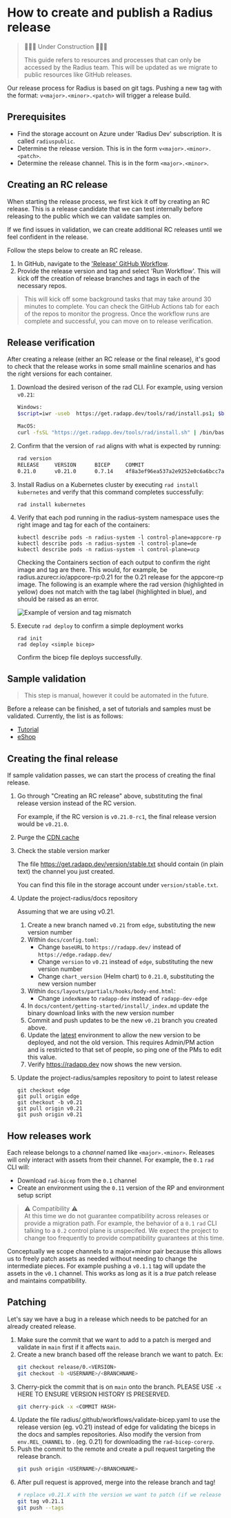 # How to create and publish a Radius release

> 🚧🚧🚧 Under Construction 🚧🚧🚧
>
> This guide refers to resources and processes that can only be accessed by the Radius team. This will be updated as we migrate to public resources like GitHub releases.

Our release process for Radius is based on git tags. Pushing a new tag with the format: `v<major>.<minor>.<patch>` will trigger a release build.


## Prerequisites

- Find the storage account on Azure under 'Radius Dev' subscription. It is called `radiuspublic`.
- Determine the release version. This is in the form `v<major>.<minor>.<patch>`.
- Determine the release channel. This is in the form `<major>.<minor>`.


## Creating an RC release

When starting the release process, we first kick it off by creating an RC release. This is a release candidate that we can test internally before releasing to the public which we can validate samples on.

If we find issues in validation, we can create additional RC releases until we feel confident in the release.

Follow the steps below to create an RC release.

1. In GitHub, navigate to the ['Release' GitHub Workflow](https://github.com/project-radius/radius/actions/workflows/release.yaml).
1. Provide the release version and tag and select 'Run Workflow'. This will kick off the creation of release branches and tags in each of the necessary repos.

> This will kick off some background tasks that may take around 30 minutes to complete. You can check the GitHub Actions tab for each of the repos to monitor the progress. Once the workflow runs are complete and successful, you can move on to release verification.


## Release verification

After creating a release (either an RC release or the final release), it's good to check that the release works in some small mainline scenarios and has the right versions for each container.

1. Download the desired verison of the rad CLI. For example, using version `v0.21`:

   ```sh
   Windows:
   $script=iwr -useb  https://get.radapp.dev/tools/rad/install.ps1; $block=[ScriptBlock]::Create($script); invoke-command -ScriptBlock $block -ArgumentList 0.21

   MacOS:
   curl -fsSL "https://get.radapp.dev/tools/rad/install.sh" | /bin/bash -s 0.21
   ```

1. Confirm that the version of `rad` aligns with what is expected by running:

   ```sh
   rad version
   RELEASE     VERSION      BICEP     COMMIT
   0.21.0      v0.21.0      0.7.14    4f8a3ef96ea537a2e9252e0c6a6bcc7a1f3ce782
   ```

1. Install Radius on a Kubernetes cluster by executing `rad install kubernetes` and verify that this command completes successfully:

   ```
   rad install kubernetes
   ```

1. Verify that each pod running in the radius-system namespace uses the right image and tag for each of the containers:

   ```
   kubectl describe pods -n radius-system -l control-plane=appcore-rp
   kubectl describe pods -n radius-system -l control-plane=de
   kubectl describe pods -n radius-system -l control-plane=ucp
   ```

   Checking the Containers section of each output to confirm the right image and tag are there. This would, for example, be radius.azurecr.io/appcore-rp:0.21 for the 0.21 release for the appcore-rp image. The following is an example where the rad version (highlighted in yellow) does not match with the tag label (highlighted in blue), and should be raised as an error.

   ![Example of version and tag mismatch](images/image-label.png)

1. Execute `rad deploy` to confirm a simple deployment works

   ```
   rad init
   rad deploy <simple bicep>
   ```

   Confirm the bicep file deploys successfully.


## Sample validation

> This step is manual, however it could be automated in the future.

Before a release can be finished, a set of tutorials and samples must be validated. Currently, the list is as follows:

* [Tutorial](https://edge.radapp.dev/getting-started/first-app/)
* [eShop](https://edge.docs.radapp.dev/getting-started/reference-apps/eshop/)

## Creating the final release

If sample validation passes, we can start the process of creating the final release.

1. Go through "Creating an RC release" above, substituting the final release version instead of the RC version.

   For example, if the RC version is `v0.21.0-rc1`, the final release version would be `v0.21.0`.
1. Purge the [CDN cache](https://ms.portal.azure.com/#@microsoft.onmicrosoft.com/resource/subscriptions/66d1209e-1382-45d3-99bb-650e6bf63fc0/resourcegroups/assets/providers/Microsoft.Cdn/profiles/Radius/endpoints/radius/overview)
1. Check the stable version marker

   The file https://get.radapp.dev/version/stable.txt should contain (in plain text) the channel you just created.
   
   You can find this file in the storage account under `version/stable.txt`.

1. Update the project-radius/docs repository

   Assuming that we are using v0.21.
   
   1. Create a new branch named `v0.21` from `edge`, substituting the new version number
   1. Within `docs/config.toml`:
      - Change `baseURL` to `https://radapp.dev/` instead of `https://edge.radapp.dev/`
      - Change `version` to `v0.21` instead of `edge`, substituting the new version number
      - Change `chart_version` (Helm chart) to `0.21.0`, substituting the new version number
   1. Within `docs/layouts/partials/hooks/body-end.html`:
      - Change `indexName` to `radapp-dev` instead of `radapp-dev-edge`
   1. In `docs/content/getting-started/install/_index.md` update the binary download links with the new version number
   1. Commit and push updates to be the new `v0.21` branch you created above.
   1. Update the [latest](https://github.com/project-radius/docs/settings/environments/750240441/edit) environment to allow the new version to be deployed, and not the old version. This requires Admin/PM action and is restricted to that set of people, so ping one of the PMs to edit this value.
   1. Verify https://radapp.dev now shows the new version.

1. Update the project-radius/samples repository to point to latest release

   ```
   git checkout edge
   git pull origin edge
   git checkout -b v0.21
   git pull origin v0.21
   git push origin v0.21
   ```


## How releases work

Each release belongs to a *channel* named like `<major>.<minor>`. Releases will only interact with assets from their channel. For example, the `0.1` `rad` CLI will:

- Download `rad-bicep` from the `0.1` channel
- Create an environment using the `0.11` version of the RP and environment setup script

> ⚠️ Compatibility ⚠️ <br>
At this time we do not guarantee compatibility across releases or provide a migration path. For example, the behavior of a `0.1` `rad` CLI talking to a `0.2` control plane is unspecifed. We expect the project to change too frequently to provide compatibility guarantees at this time.

Conceptually we scope channels to a major+minor pair because this allows us to freely patch assets as needed without needing to change the intermediate pieces. For example pushing a `v0.1.1` tag will update the assets in the `v0.1` channel. This works as long as it is a *true* patch release and maintains compatibility.


## Patching

Let's say we have a bug in a release which needs to be patched for an already created release.

1. Make sure the commit that we want to add to a patch is merged and validate in `main` first if it affects `main`.
1. Create a new branch based off the release branch we want to patch. Ex:
   ```bash
   git checkout release/0.<VERSION>
   git checkout -b <USERNAME>/<BRANCHNAME>
   ```
1. Cherry-pick the commit that is on `main` onto the branch. PLEASE USE `-x` HERE TO ENSURE VERSION HISTORY IS PRESERVED.
   ```bash
   git cherry-pick -x <COMMIT HASH>
   ```
1. Update the file radius/.github/workflows/validate-bicep.yaml to use the release version (eg. v0.21) instead of edge for validating the biceps in the docs and samples repositories. Also modify the version from `env.REL_CHANNEL` to <major>.<minor> (eg. 0.21) for downloading the `rad-bicep-corerp`.
1. Push the commit to the remote and create a pull request targeting the release branch.
   ```bash
   git push origin <USERNAME>/<BRANCHNAME>
   ```
1. After pull request is approved, merge into the release branch and tag!
   ```bash
   # replace v0.21.X with the version we want to patch (if we release v0.21.1 already, we would then release v0.21.2, etc.)
   git tag v0.21.1 
   git push --tags
   ```
